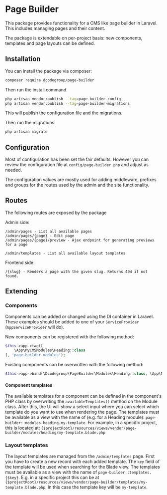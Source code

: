 # Page Builder

This package provides functionality for a CMS like page builder in Laravel. This includes managing pages and their content.

The package is extendable on per-project basis: new components, templates and page layouts can be defined.

## Installation

You can install the package via composer:

```bash
composer require dcodegroup/page-builder
```

Then run the install command.

```bash
php artisan vendor:publish --tag=page-builder-config
php artisan vendor:publish --tag=page-builder-migrations
```

This will publish the configuration file and the migrations.

Then run the migrations:

```bash
php artisan migrate
```


## Configuration

Most of configuration has been set the fair defaults. However you can review the configuration file at `config/page-builder.php` and adjust as needed.

The configuration values are mostly used for adding middleware, prefixes and groups for the routes used by the admin and the site functionality.

## Routes

The following routes are exposed by the package

Admin side:
```
/admin/pages - List all available pages
/admin/pages/{page} - Edit page
/admin/pages/{page}/preview - Ajax endpoint for generating previews for a page

/admin/templates - List all available layout templates
```

Frontend side:
```
/{slug} - Renders a page with the given slug. Returns 404 if not found.
```

## Extending

### Components

Components can be added or changed using the DI container in Laravel. These examples should be added to one of your `ServiceProvider` (`AppServiceProvider` will do).

New components can be registered with the following method:

```php
$this->app->tag([
    \App\MyCMSModules\Heading::class
], 'page-builder-modules');
```

Existing components can be overwritten with the following method:

```php
$this->app->bind(\Dcodegroup\PageBuilder\Modules\Heading::class, \App\MyCMSModules\Heading::class);
```

#### Component templates

The available templates for a component can be defined in the component's PHP class by overwriting the `availableTemplates()` method on the Module class. After this, the UI will show a select input where you can select which template do you want to use when rendering the page. The templates must be available as a view with the name of (e.g. for a Heading module): `page-builder::modules.heading.my-template`. For example, in a specific project, this is located at: `{$projectRoot}/resources/views/vendor/page-builder/modules/heading/my-template.blade.php`

### Layout templates

The layout templates are managed from the `/admin/templates` page. First you have to create a new record with each added template. The `key` field of the template will be used when searching for the Blade view. The templates must be available as a view with the name of `page-builder::templates.{$key}`. E.g. in a specific project this can be at `{$projectRoot}/resources/views/vendor/page-builder/templates/my-template.blade.php`. In this case the template key will be `my-template`.

